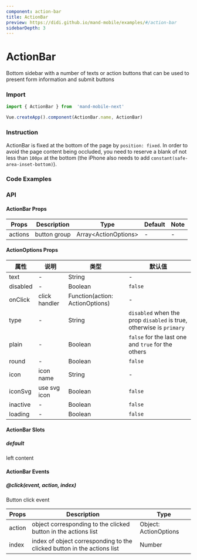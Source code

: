 ```yaml
---
component: action-bar
title: ActionBar
preview: https://didi.github.io/mand-mobile/examples/#/action-bar
sidebarDepth: 3
---
```


# ActionBar


Bottom sidebar with a number of texts or action buttons that can be used to present form information and submit buttons

### Import

```javascript
import { ActionBar } from  'mand-mobile-next'

Vue.createApp().component(ActionBar.name, ActionBar)
```

### Instruction

ActionBar is fixed at the bottom of the page by `position: fixed`. In order to avoid the page content being occluded, you need to reserve a blank of not less than `100px` at the bottom (the iPhone also needs to add `constant(safe-area-inset-bottom)`).

### Code Examples

<demo-wrapper
  src="src/packages/action-bar/demo"
/>

<!-- DEMO -->

### API

#### ActionBar Props
|Props | Description | Type | Default | Note|
|----|-----|------|------|------|
|actions|button group|Array\<ActionOptions\>|-|-|

#### ActionOptions Props

|属性 | 说明 | 类型 | 默认值|
|----|-----|------|------|
|text|-|String|-|
|disabled|-|Boolean|`false`|
|onClick|click handler|Function(action: ActionOptions)|-|
|type |-|String|`disabled` when the prop `disabled` is true, otherwise is `primary`|
|plain |-|Boolean|`false` for the last one and `true` for the others|
|round |-|Boolean|`false`|
|icon |icon name|String|-|
|iconSvg |use svg icon|Boolean|`false`|
|inactive |-|Boolean|`false`|
|loading |-|Boolean|`false`|

#### ActionBar Slots

##### default
left content

#### ActionBar Events

##### @click(event, action, index)
Button click event

|Props | Description | Type |
|----|-----|------|
|action|object corresponding to the clicked button in the actions list|Object: ActionOptions|
|index|index of object corresponding to the clicked button in the actions list|Number|
